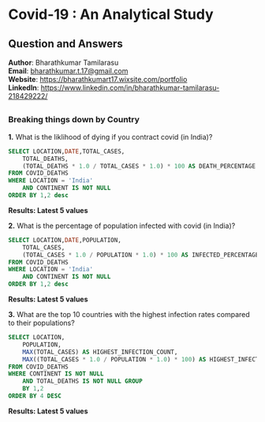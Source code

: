 # Covid-19 : An Analytical Study

## Question and Answers

**Author**: Bharathkumar Tamilarasu <br />
**Email**: bharathkumar.t.17@gmail.com <br />
**Website**: https://bharathkumart17.wixsite.com/portfolio <br />
**LinkedIn**: https://www.linkedin.com/in/bharathkumar-tamilarasu-218429222/  <br />
##
### Breaking things down by Country

**1.**  What is the liklihood of dying if you contract covid (in India)?

````sql
SELECT LOCATION,DATE,TOTAL_CASES,
	TOTAL_DEATHS,
	(TOTAL_DEATHS * 1.0 / TOTAL_CASES * 1.0) * 100 AS DEATH_PERCENTAGE
FROM COVID_DEATHS
WHERE LOCATION = 'India'
	AND CONTINENT IS NOT NULL
ORDER BY 1,2 desc
````

**Results: Latest 5 values**



**2.**  What is the percentage of population infected with covid (in India)?

````sql
SELECT LOCATION,DATE,POPULATION,
	TOTAL_CASES,
	(TOTAL_CASES * 1.0 / POPULATION * 1.0) * 100 AS INFECTED_PERCENTAGE
FROM COVID_DEATHS
WHERE LOCATION = 'India'
	AND CONTINENT IS NOT NULL
ORDER BY 1,2 desc
````

**Results: Latest 5 values**



**3.**  What are the top 10 countries with the highest infection rates compared to their populations?

````sql
SELECT LOCATION,
	POPULATION,
	MAX(TOTAL_CASES) AS HIGHEST_INFECTION_COUNT,
	MAX((TOTAL_CASES * 1.0 / POPULATION * 1.0) * 100) AS HIGHEST_INFECTED_PERCENTAGE
FROM COVID_DEATHS
WHERE CONTINENT IS NOT NULL
	AND TOTAL_DEATHS IS NOT NULL GROUP
	BY 1,2
ORDER BY 4 DESC
````

**Results: Latest 5 values**







